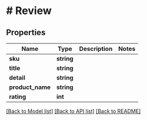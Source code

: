 # # Review

## Properties

Name | Type | Description | Notes
------------ | ------------- | ------------- | -------------
**sku** | **string** |  |
**title** | **string** |  |
**detail** | **string** |  |
**product_name** | **string** |  |
**rating** | **int** |  |

[[Back to Model list]](../../README.md#models) [[Back to API list]](../../README.md#endpoints) [[Back to README]](../../README.md)
